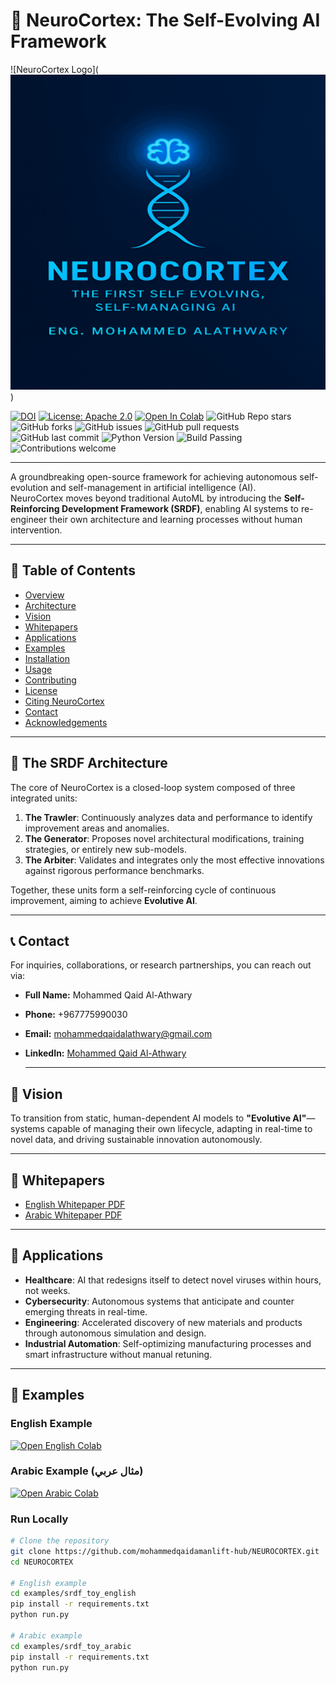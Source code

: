  # 🧠 NeuroCortex: The Self-Evolving AI Framework

![NeuroCortex Logo](![NeuroCortex Logo](assets/neurocortex_logo.png))

[![DOI](https://zenodo.org/badge/DOI/10.5281/zenodo.16945431.svg)](https://doi.org/10.5281/zenodo.16945431)
[![License: Apache 2.0](https://img.shields.io/badge/License-Apache_2.0-blue.svg)](https://opensource.org/licenses/Apache-2.0)
[![Open In Colab](https://colab.research.google.com/assets/colab-badge.svg)](https://colab.research.google.com/github/mohammedqaidamanlift-hub/NEUROCORTEX/blob/main/notebooks/srdf_toy_colab.ipynb)
![GitHub Repo stars](https://img.shields.io/github/stars/mohammedqaidamanlift-hub/NEUROCORTEX?style=social)
![GitHub forks](https://img.shields.io/github/forks/mohammedqaidamanlift-hub/NEUROCORTEX?style=social)
![GitHub issues](https://img.shields.io/github/issues/mohammedqaidamanlift-hub/NEUROCORTEX)
![GitHub pull requests](https://img.shields.io/github/issues-pr/mohammedqaidamanlift-hub/NEUROCORTEX)
![GitHub last commit](https://img.shields.io/github/last-commit/mohammedqaidamanlift-hub/NEUROCORTEX)
![Python Version](https://img.shields.io/badge/python-3.9%2B-blue)
![Build Passing](https://img.shields.io/badge/build-passing-brightgreen)
![Contributions welcome](https://img.shields.io/badge/contributions-welcome-brightgreen.svg?style=flat)

---

A groundbreaking open-source framework for achieving autonomous self-evolution and self-management in artificial intelligence (AI).  
NeuroCortex moves beyond traditional AutoML by introducing the **Self-Reinforcing Development Framework (SRDF)**, enabling AI systems to re-engineer their own architecture and learning processes without human intervention.

---

## 📑 Table of Contents
- [Overview](#-neurocortex-the-self-evolving-ai-framework)
- [Architecture](#-the-srdf-architecture)
- [Vision](#-vision)
- [Whitepapers](#-whitepapers)
- [Applications](#-applications)
- [Examples](#-examples)
- [Installation](#-installation)
- [Usage](#-usage)
- [Contributing](#-contributing)
- [License](#-license)
- [Citing NeuroCortex](#-citing-neurocortex)
- [Contact](#-contact)
- [Acknowledgements](#-acknowledgements)

---

## 🧠 The SRDF Architecture

The core of NeuroCortex is a closed-loop system composed of three integrated units:

1. **The Trawler**: Continuously analyzes data and performance to identify improvement areas and anomalies.  
2. **The Generator**: Proposes novel architectural modifications, training strategies, or entirely new sub-models.  
3. **The Arbiter**: Validates and integrates only the most effective innovations against rigorous performance benchmarks.  

Together, these units form a self-reinforcing cycle of continuous improvement, aiming to achieve **Evolutive AI**.

---

## 📞 Contact

For inquiries, collaborations, or research partnerships, you can reach out via:

- **Full Name:** Mohammed Qaid Al-Athwary  
- **Phone:** +967775990030  
- **Email:** [mohammedqaidalathwary@gmail.com](mailto:mohammedqaidalathwary@gmail.com)  
- **LinkedIn:** [Mohammed Qaid Al-Athwary](https://www.linkedin.com/in/Mohammed-Qaid-Alathwary)

  ---
  
## 🚀 Vision

To transition from static, human-dependent AI models to **"Evolutive AI"**—systems capable of managing their own lifecycle, adapting in real-time to novel data, and driving sustainable innovation autonomously.

---

## 📄 Whitepapers

- [English Whitepaper PDF](https://github.com/mohammedqaidamanlift-hub/NEUROCORTEX/blob/main/Self_Evolving_AI_Whitepaper_EN_Final.pdf)  
- [Arabic Whitepaper PDF](https://github.com/mohammedqaidamanlift-hub/NEUROCORTEX/blob/main/%20Self_Evolving_AI_Whitepaper_AR_Final.pdf)  

---

## 🔮 Applications

* **Healthcare**: AI that redesigns itself to detect novel viruses within hours, not weeks.  
* **Cybersecurity**: Autonomous systems that anticipate and counter emerging threats in real-time.  
* **Engineering**: Accelerated discovery of new materials and products through autonomous simulation and design.  
* **Industrial Automation**: Self-optimizing manufacturing processes and smart infrastructure without manual retuning.  

---

## 🧪 Examples

### English Example
[![Open English Colab](https://colab.research.google.com/assets/colab-badge.svg)](https://colab.research.google.com/github/mohammedqaidamanlift-hub/NEUROCORTEX/blob/main/notebooks/srdf_toy_colab.ipynb)

### Arabic Example (مثال عربي)
[![Open Arabic Colab](https://colab.research.google.com/assets/colab-badge.svg)](https://colab.research.google.com/github/mohammedqaidamanlift-hub/NEUROCORTEX/blob/main/notebooks/srdf_toy_arabic.ipynb)

### Run Locally
```bash
# Clone the repository
git clone https://github.com/mohammedqaidamanlift-hub/NEUROCORTEX.git
cd NEUROCORTEX

# English example
cd examples/srdf_toy_english
pip install -r requirements.txt
python run.py

# Arabic example
cd examples/srdf_toy_arabic
pip install -r requirements.txt
python run.py
